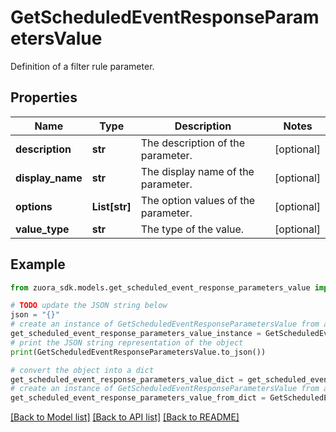 # GetScheduledEventResponseParametersValue

Definition of a filter rule parameter.

## Properties

Name | Type | Description | Notes
------------ | ------------- | ------------- | -------------
**description** | **str** | The description of the parameter. | [optional] 
**display_name** | **str** | The display name of the parameter. | [optional] 
**options** | **List[str]** | The option values of the parameter. | [optional] 
**value_type** | **str** | The type of the value. | [optional] 

## Example

```python
from zuora_sdk.models.get_scheduled_event_response_parameters_value import GetScheduledEventResponseParametersValue

# TODO update the JSON string below
json = "{}"
# create an instance of GetScheduledEventResponseParametersValue from a JSON string
get_scheduled_event_response_parameters_value_instance = GetScheduledEventResponseParametersValue.from_json(json)
# print the JSON string representation of the object
print(GetScheduledEventResponseParametersValue.to_json())

# convert the object into a dict
get_scheduled_event_response_parameters_value_dict = get_scheduled_event_response_parameters_value_instance.to_dict()
# create an instance of GetScheduledEventResponseParametersValue from a dict
get_scheduled_event_response_parameters_value_from_dict = GetScheduledEventResponseParametersValue.from_dict(get_scheduled_event_response_parameters_value_dict)
```
[[Back to Model list]](../README.md#documentation-for-models) [[Back to API list]](../README.md#documentation-for-api-endpoints) [[Back to README]](../README.md)


